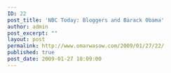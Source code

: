 ```yaml
---
ID: 22
post_title: 'NBC Today: Bloggers and Barack Obama'
author: admin
post_excerpt: ""
layout: post
permalink: http://www.omarwasow.com/2009/01/27/22/
published: true
post_date: 2009-01-27 10:09:00
---
```

<object width="425" height="344"><param name="movie" value="http://www.youtube.com/v/EL9MoqhPjxk&hl=en&fs=1"></param><param name="allowFullScreen" value="true"></param><param name="allowscriptaccess" value="always"></param><embed src="http://www.youtube.com/v/EL9MoqhPjxk&hl=en&fs=1" type="application/x-shockwave-flash" allowscriptaccess="always" allowfullscreen="true" width="425" height="344"></embed></object>